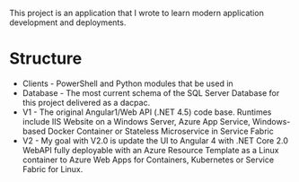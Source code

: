 This project is an application that I wrote to learn modern application development and deployments.

# Structure ##
* Clients  - PowerShell and Python modules that be used in
* Database - The most current schema of the SQL Server Database for this project delivered as a dacpac.
* V1 - The original Angular1/Web API (.NET 4.5) code base. Runtimes include IIS Website on a Windows Server, Azure App Service, Windows-based Docker Container or Stateless Microservice in Service Fabric
* V2 - My goal with V2.0 is update the UI to Angular 4 with .NET Core 2.0 WebAPI fully deployable with an Azure Resource Template as a Linux container to Azure Web Apps for Containers, Kubernetes or Service Fabric for Linux. 
